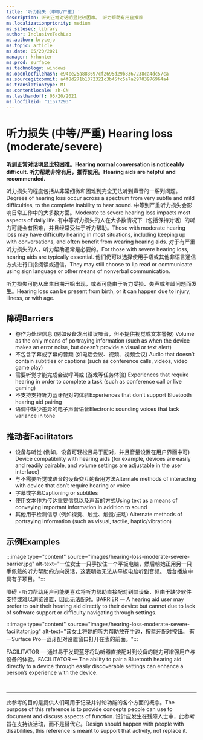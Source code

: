 ```yaml
---
title: '听力损失 (中等/严重) '
description: 听到正常对话明显比较困难。 听力帮助有用且推荐
ms.localizationpriority: medium
ms.sitesec: library
author: InclusiveTechLab
ms.author: brycejo
ms.topic: article
ms.date: 05/20/2021
manager: krhunter
ms.prod: surface
ms.technology: windows
ms.openlocfilehash: e94ce25a883697cf2695d29b8367238ca4dc57ca
ms.sourcegitcommit: a4f8d271b1372321c3b45fc5a7a29703976964a4
ms.translationtype: MT
ms.contentlocale: zh-CN
ms.lasthandoff: 05/20/2021
ms.locfileid: "11577293"
---
```

# <a name="hearing-loss-moderatesevere"></a><span data-ttu-id="bbcdb-104">听力损失 (中等/严重) </span><span class="sxs-lookup"><span data-stu-id="bbcdb-104">Hearing loss (moderate/severe)</span></span>

**<span data-ttu-id="bbcdb-105">听到正常对话明显比较困难。</span><span class="sxs-lookup"><span data-stu-id="bbcdb-105">Hearing normal conversation is noticeably difficult.</span></span> <span data-ttu-id="bbcdb-106">听力帮助非常有用，推荐使用。</span><span class="sxs-lookup"><span data-stu-id="bbcdb-106">Hearing aids are helpful and recommended.</span></span>**

<span data-ttu-id="bbcdb-107">听力损失的程度包括从非常细微和困难到完全无法听到声音的一系列问题。</span><span class="sxs-lookup"><span data-stu-id="bbcdb-107">Degrees of hearing loss occur across a spectrum from very subtle and mild difficulties, to the complete inability to hear sound.</span></span> <span data-ttu-id="bbcdb-108">中等到严重听力损失会影响日常工作中的大多数方面。</span><span class="sxs-lookup"><span data-stu-id="bbcdb-108">Moderate to severe hearing loss impacts most aspects of daily life.</span></span> <span data-ttu-id="bbcdb-109">有中等听力损失的人在大多数情况下（包括保持对话）的听力可能会有困难，并且经常受益于听力帮助。</span><span class="sxs-lookup"><span data-stu-id="bbcdb-109">Those with moderate hearing loss may have difficulty hearing in most situations, including keeping up with conversations, and often benefit from wearing hearing aids.</span></span> <span data-ttu-id="bbcdb-110">对于有严重听力损失的人，听力帮助通常是必要的。</span><span class="sxs-lookup"><span data-stu-id="bbcdb-110">For those with severe hearing loss, hearing aids are typically essential.</span></span> <span data-ttu-id="bbcdb-111">他们仍可以选择使用手语或其他非语言通信方式进行口指阅读或通信。</span><span class="sxs-lookup"><span data-stu-id="bbcdb-111">They may still choose to lip read or communicate using sign language or other means of nonverbal communication.</span></span>

<span data-ttu-id="bbcdb-112">听力损失可能从出生日期开始出现，或者可能由于听力受损、失声或年龄问题而发生。</span><span class="sxs-lookup"><span data-stu-id="bbcdb-112">Hearing loss can be present from birth, or it can happen due to injury, illness, or with age.</span></span>

## <a name="barriers"></a><span data-ttu-id="bbcdb-113">障碍</span><span class="sxs-lookup"><span data-stu-id="bbcdb-113">Barriers</span></span>
* <span data-ttu-id="bbcdb-114">卷作为处理信息 (例如设备发出错误噪音，但不提供视觉或文本警报) </span><span class="sxs-lookup"><span data-stu-id="bbcdb-114">Volume as the only means of portraying information (such as when the device makes an error noise, but doesn’t provide a visual or text alert)</span></span>
* <span data-ttu-id="bbcdb-115">不包含字幕或字幕的音频 (如电话会议、视频、视频会议) </span><span class="sxs-lookup"><span data-stu-id="bbcdb-115">Audio that doesn’t contain subtitles or captions (such as conference calls, videos, video game play)</span></span>
* <span data-ttu-id="bbcdb-116">需要听觉才能完成会议呼叫或 (游戏等任务体验) </span><span class="sxs-lookup"><span data-stu-id="bbcdb-116">Experiences that require hearing in order to complete a task (such as conference call or live gaming)</span></span>
* <span data-ttu-id="bbcdb-117">不支持支持听力蓝牙配对的体验</span><span class="sxs-lookup"><span data-stu-id="bbcdb-117">Experiences that don’t support Bluetooth hearing aid pairing</span></span>
* <span data-ttu-id="bbcdb-118">语调中缺少差异的电子声音语音</span><span class="sxs-lookup"><span data-stu-id="bbcdb-118">Electronic sounding voices that lack variance in tone</span></span>

## <a name="facilitators"></a><span data-ttu-id="bbcdb-119">推动者</span><span class="sxs-lookup"><span data-stu-id="bbcdb-119">Facilitators</span></span>
* <span data-ttu-id="bbcdb-120">设备与听觉 (例如，设备可轻松且易于配对，并且音量设置在用户界面中可) </span><span class="sxs-lookup"><span data-stu-id="bbcdb-120">Device compatibility with hearing aids (for example, devices are easily and readily pairable, and volume settings are adjustable in the user interface)</span></span>
* <span data-ttu-id="bbcdb-121">与不需要听觉或语音的设备交互的备用方法</span><span class="sxs-lookup"><span data-stu-id="bbcdb-121">Alternate methods of interacting with device that don’t require hearing or voice</span></span>
* <span data-ttu-id="bbcdb-122">字幕或字幕</span><span class="sxs-lookup"><span data-stu-id="bbcdb-122">Captioning or subtitles</span></span>
* <span data-ttu-id="bbcdb-123">使用文本作为传达重要信息以及声音的方式</span><span class="sxs-lookup"><span data-stu-id="bbcdb-123">Using text as a means of conveying important information in addition to sound</span></span>
* <span data-ttu-id="bbcdb-124">其他用于检测信息 (例如视觉、触觉、触觉/振动) </span><span class="sxs-lookup"><span data-stu-id="bbcdb-124">Alternate methods of portraying information (such as visual, tactile, haptic/vibration)</span></span>

## <a name="examples"></a><span data-ttu-id="bbcdb-125">示例</span><span class="sxs-lookup"><span data-stu-id="bbcdb-125">Examples</span></span>

:::image type="content" source="images/hearing-loss-moderate-severe-barrier.jpg" alt-text="一位女士一只手按住一个平板电脑，然后朝她正用另一只手佩戴的听力帮助的方向说话，这表明她无法从平板电脑听到音频。 后台播放中具有子项目。":::

<span data-ttu-id="bbcdb-128">障碍 - 听力帮助用户可能更喜欢将听力帮助直接配对到其设备，但由于缺少软件支持或难以浏览设置，因此无法配对。</span><span class="sxs-lookup"><span data-stu-id="bbcdb-128">BARRIER — A hearing aid user may prefer to pair their hearing aid directly to their device but cannot due to lack of software support or difficulty navigating through settings.</span></span> 

:::image type="content" source="images/hearing-loss-moderate-severe-facilitator.jpg" alt-text="该女士将她的听力帮助放在手边，按蓝牙配对按钮。 有一Surface Pro一蓝牙配对设置窗口打开在表的前面。":::

<span data-ttu-id="bbcdb-131">FACILITATOR — 通过易于发现蓝牙将助听器直接配对到设备的能力可增强用户与设备的体验。</span><span class="sxs-lookup"><span data-stu-id="bbcdb-131">FACILITATOR — The ability to pair a Bluetooth hearing aid directly to a device through easily discoverable settings can enhance a person’s experience with the device.</span></span> 


&nbsp;

[comment]: # (Footer 语句)
___
<span data-ttu-id="bbcdb-133">此参考的目的是提供人们可用于记录并讨论功能的各个方面的概念。</span><span class="sxs-lookup"><span data-stu-id="bbcdb-133">The purpose of this reference is to provide concepts people can use to document and discuss aspects of function.</span></span> <span data-ttu-id="bbcdb-134">设计应发生在残障人士中，此参考旨在支持该活动，而不是替代它。</span><span class="sxs-lookup"><span data-stu-id="bbcdb-134">Design should happen with people with disabilities, this reference is meant to support that activity, not replace it.</span></span> 